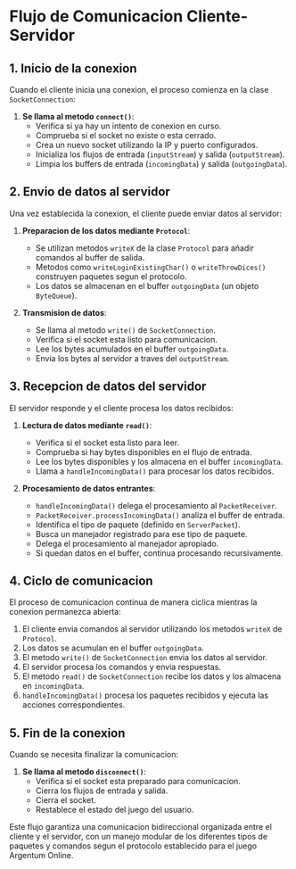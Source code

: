 # Flujo de Comunicacion Cliente-Servidor

## 1. Inicio de la conexion

Cuando el cliente inicia una conexion, el proceso comienza en la clase `SocketConnection`:

1. **Se llama al metodo `connect()`**:
    - Verifica si ya hay un intento de conexion en curso.
    - Comprueba si el socket no existe o esta cerrado.
    - Crea un nuevo socket utilizando la IP y puerto configurados.
    - Inicializa los flujos de entrada (`inputStream`) y salida (`outputStream`).
    - Limpia los buffers de entrada (`incomingData`) y salida (`outgoingData`).

## 2. Envio de datos al servidor

Una vez establecida la conexion, el cliente puede enviar datos al servidor:

1. **Preparacion de los datos mediante `Protocol`**:
    - Se utilizan metodos `writeX` de la clase `Protocol` para añadir comandos al buffer de salida.
    - Metodos como `writeLoginExistingChar()` o `writeThrowDices()` construyen paquetes segun el protocolo.
    - Los datos se almacenan en el buffer `outgoingData` (un objeto `ByteQueue`).

2. **Transmision de datos**:
    - Se llama al metodo `write()` de `SocketConnection`.
    - Verifica si el socket esta listo para comunicacion.
    - Lee los bytes acumulados en el buffer `outgoingData`.
    - Envia los bytes al servidor a traves del `outputStream`.

## 3. Recepcion de datos del servidor

El servidor responde y el cliente procesa los datos recibidos:

1. **Lectura de datos mediante `read()`**:
    - Verifica si el socket esta listo para leer.
    - Comprueba si hay bytes disponibles en el flujo de entrada.
    - Lee los bytes disponibles y los almacena en el buffer `incomingData`.
    - Llama a `handleIncomingData()` para procesar los datos recibidos.

2. **Procesamiento de datos entrantes**:
    - `handleIncomingData()` delega el procesamiento al `PacketReceiver`.
    - `PacketReceiver.processIncomingData()` analiza el buffer de entrada.
    - Identifica el tipo de paquete (definido en `ServerPacket`).
    - Busca un manejador registrado para ese tipo de paquete.
    - Delega el procesamiento al manejador apropiado.
    - Si quedan datos en el buffer, continua procesando recursivamente.

## 4. Ciclo de comunicacion

El proceso de comunicacion continua de manera ciclica mientras la conexion permanezca abierta:

1. El cliente envia comandos al servidor utilizando los metodos `writeX` de `Protocol`.
2. Los datos se acumulan en el buffer `outgoingData`.
3. El metodo `write()` de `SocketConnection` envia los datos al servidor.
4. El servidor procesa los comandos y envia respuestas.
5. El metodo `read()` de `SocketConnection` recibe los datos y los almacena en `incomingData`.
6. `handleIncomingData()` procesa los paquetes recibidos y ejecuta las acciones correspondientes.

## 5. Fin de la conexion

Cuando se necesita finalizar la comunicacion:

1. **Se llama al metodo `disconnect()`**:
    - Verifica si el socket esta preparado para comunicacion.
    - Cierra los flujos de entrada y salida.
    - Cierra el socket.
    - Restablece el estado del juego del usuario.

Este flujo garantiza una comunicacion bidireccional organizada entre el cliente y el servidor, con un manejo modular de los diferentes tipos de paquetes y comandos segun el protocolo establecido para el juego Argentum Online.